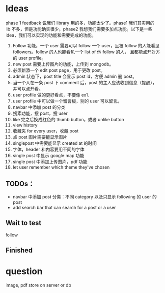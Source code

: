 # Ideas

phase 1 feedback 说我们 library 用的多，功能太少了。phase1 我们其实用的 lib 不多，但是功能确实很少。phase2 我想我们需要多加点功能。以下是一些 idea，我们可以实现的功能和需要完成的功能。

1. Follow 功能，一个 user 需要可以 follow 一个 user，且被 follow 的人能看见 followers。follow 的人也能看见一个 list of 他 follow 的人， 且都能点开对方的 user profile。
2. new post 需要上传图片的功能，上传到 mongodb。
3. 必须新添一个 edit post page，用于更改 post。
4. admin 状态下，post title 会显示 post id，方便 admin 删 post。
5. 当一个人在一条 post 下 comment 后，post 的主人应该收到信息（提醒），并可以点开看。
6. user profile 做的更好看点，不要像 ex1.
7. user profile 中可以做一个留言板，别的 user 可以留言。
8. navbar 中添加 post 的分类
9. 搜索功能，搜 post，搜 user
10. like 完之后换成红色的 thumb button，或者 unlike button
11. view history
12. 收藏夹 for every user，收藏 post
13. 点 post 图片需要能显示图片
14. singlepost 中需要能显示 created at 的时间
15. 字体，header 和内容要用不同的字体
16. single post 中显示 google map 功能
17. single post 中添加上传图片，pdf 功能
18. let user remember which theme they've chosen

## TODOs：

- navbar 中添加 post 分类：不同 category 以及只显示 following 的 user 的 post
- add search bar that can search for a post or a user

## Wait to test

follow

## Finished

# question

image, pdf store on server or db
